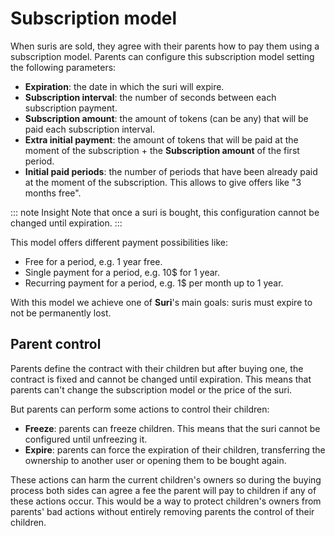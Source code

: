 # Subscription model

When suris are sold, they agree with their parents how to pay them using a subscription model. Parents can configure
this subscription model setting the following parameters:

- **Expiration**: the date in which the suri will expire.
- **Subscription interval**: the number of seconds between each subscription payment.
- **Subscription amount**: the amount of tokens (can be any) that will be paid each subscription interval.
- **Extra initial payment**: the amount of tokens that will be paid at the moment of the subscription + the
  **Subscription amount** of the first period.
- **Initial paid periods**: the number of periods that have been already paid at the moment of the subscription. This
  allows to give offers like "3 months free".

::: note Insight
Note that once a suri is bought, this configuration cannot be changed until expiration.
:::

This model offers different payment possibilities like:

- Free for a period, e.g. 1 year free.
- Single payment for a period, e.g. 10$ for 1 year.
- Recurring payment for a period, e.g. 1$ per month up to 1 year.

With this model we achieve one of **Suri**'s main goals: suris must expire to not be permanently lost.

## Parent control

Parents define the contract with their children but after buying one, the contract is fixed and cannot be changed until
expiration. This means that parents can't change the subscription model or the price of the suri.

But parents can perform some actions to control their children:

- **Freeze**: parents can freeze children. This means that the suri cannot be configured until unfreezing it.
- **Expire**: parents can force the expiration of their children, transferring the ownership to another user or opening
  them to be bought again.

These actions can harm the current children's owners so during the buying process both sides can agree a fee the parent
will pay to children if any of these actions occur. This would be a way to protect children's owners from parents' bad
actions without entirely removing parents the control of their children.